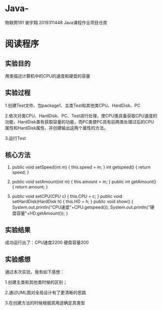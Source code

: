 # Java-  
物联网191 谢宇翔 2019311448
Java课程作业项目仓库

# 阅读程序

## 实验目的
用类描述计算机中的CPU的速度和硬盘的容量

## 实验过程
1.创建Test文件、包package1、主类Test和其他类CPU、HardDisk、PC

2.依次对类CPU、HardDisk、PC、Test进行处理，使CPU类具备获取CPU速度的功能，HardDisk类有获取容量的功能，而PC类使PC具有前两类处理过后的CPU属性和HardDisk属性，并创建输出这两个属性的方法。

3.运行Test

## 核心方法  
1.  
    public void setSpeed(int m) {
		this.speed = m;
	}
	int getspeed() {
		return speed;
	}  
	
2.  
    public void setAmount(int m) {
		this.amount = m;
	}
	public int getAmount() {
		return amount;
	}  
	
3.  
    public void setCPU(CPU c) {
		this.CPU = c;
	}
	public void setHardDisk(HardDisk h) {
		this.HD = h;
	}
	public void show() {
		System.out.println("CPU速度"+CPU.getspeed());
		System.out.println("硬盘容量"+HD.getAmount());
	}
  

## 实验结果
成功运行出了：CPU速度2200
             硬盘容量200

## 实验感想
通过本次实验，我有如下感想：

1.创建主类和其他类时候的区别；

2.通过UML图对全局设计有了更清晰的思路

3.在创建方法的时候根据其用途确定其类型
